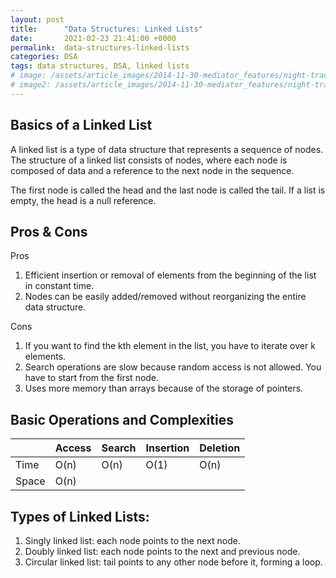 ```yaml
---
layout: post
title:      "Data Structures: Linked Lists"
date:       2021-02-23 21:41:00 +0000
permalink:  data-structures-linked-lists
categories: DSA
tags: data structures, DSA, linked lists
# image: /assets/article_images/2014-11-30-mediator_features/night-track.JPG
# image2: /assets/article_images/2014-11-30-mediator_features/night-track-mobile.JPG
---
```


## Basics of a Linked List

A linked list is a type of data structure that represents a sequence of nodes. The structure of a linked list consists of nodes, where each node is composed of data and a reference to the next node in the sequence.

The first node is called the head and the last node is called the tail. If a list is empty, the head is a null reference.

## Pros & Cons

Pros
1. Efficient insertion or removal of elements from the beginning of the list in constant time.
2. Nodes can be easily added/removed without reorganizing the entire data structure.

Cons
1. If you want to find the kth element in the list, you have to iterate over k elements.
2. Search operations are slow because random access is not allowed. You have to start from the first node.
3. Uses more memory than arrays because of the storage of pointers.

## Basic Operations and Complexities

| | Access | Search | Insertion | Deletion
|-------|-------|-------| ------- | ------- |
Time | O(n) | O(n) | O(1) | O(n)
Space | O(n)

## Types of Linked Lists:
1. Singly linked list: each node points to the next node.
2. Doubly linked list: each node points to the next and previous node.
3. Circular linked list: tail points to any other node before it, forming a loop.
